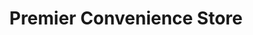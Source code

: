---
title: "Premier Convenience Store"
url: /derby/premier-convenience-store/
shop: Lebensmittel
---